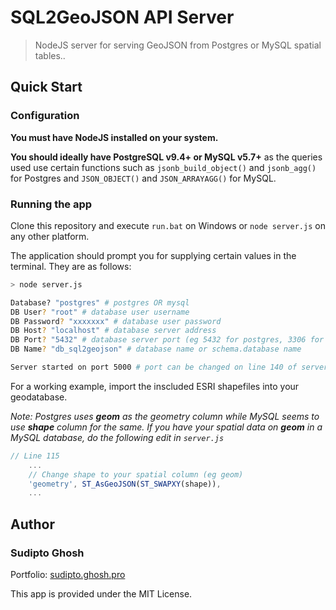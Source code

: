 # SQL2GeoJSON API Server

> NodeJS server for serving GeoJSON from Postgres or MySQL spatial tables..

## Quick Start

### Configuration

**You must have NodeJS installed on your system.**

**You should ideally have PostgreSQL v9.4+ or MySQL v5.7+** as the queries used use certain functions such as `jsonb_build_object()` and `jsonb_agg()` for Postgres and `JSON_OBJECT()` and `JSON_ARRAYAGG()` for MySQL.

### Running the app

Clone this repository and execute `run.bat` on Windows or `node server.js` on any other platform.

The application should prompt you for supplying certain values in the terminal. They are as follows:

```bash
> node server.js

Database? "postgres" # postgres OR mysql
DB User? "root" # database user username
DB Password? "xxxxxxx" # database user password
DB Host? "localhost" # database server address
DB Port? "5432" # database server port (eg 5432 for postgres, 3306 for mysql)
DB Name? "db_sql2geojson" # database name or schema.database name

Server started on port 5000 # port can be changed on line 140 of server.js
```

For a working example, import the inscluded ESRI shapefiles into your geodatabase.

_Note: Postgres uses **geom** as the geometry column while MySQL seems to use **shape** column for the same. If you have your spatial data on **geom** in a MySQL database, do the following edit in `server.js`_

```js
// Line 115
    ...
    // Change shape to your spatial column (eg geom)
    'geometry', ST_AsGeoJSON(ST_SWAPXY(shape)),
    ...
```

## Author

### Sudipto Ghosh

Portfolio: [sudipto.ghosh.pro](https://sudipto.ghosh.pro)

This app is provided under the MIT License.
